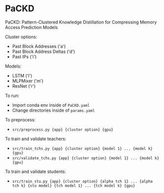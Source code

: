 # PaCKD
PaCKD: Pattern-Clustered Knowledge Distillation for Compressing Memory Access Prediction Models

Cluster options:
- Past Block Addresses ('a')
- Past Block Address Deltas ('d')
- Past IPs ('i')

Models:
- LSTM ('l')
- MLPMixer ('m')
- ResNet ('r')

To run: 
- Import conda env inside of `PaCKD.yaml`
- Change directories inside of `params.yaml`

To preprocess:
- `src/preprocess.py {app} {cluster option} {gpu}`

To train and validate teachers:
- `src/train_tchs.py {app} {cluster option} {model 1} ... {model k} {gpu}`
- `src/validate_tchs.py {app} {cluster option} {model 1} ... {model k} {gpu}`

To train and validate students:
- `src/train_stu.py {app} {cluster option} {alpha tch 1} ... {alpha tch k} {stu model} {tch model 1} ... {tch model k} {gpu}`
